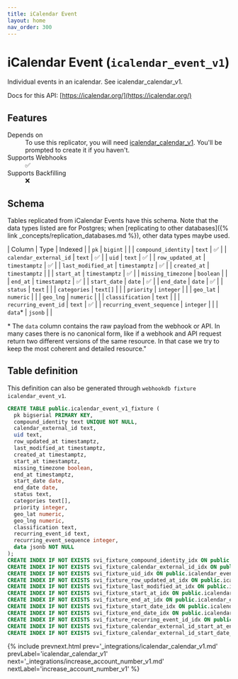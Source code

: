 ```yaml
---
title: iCalendar Event
layout: home
nav_order: 300
---
```


# iCalendar Event (`icalendar_event_v1`)

Individual events in an icalendar. See icalendar_calendar_v1.

Docs for this API: [https://icalendar.org/](https://icalendar.org/)

## Features

<dl>
<dt>Depends on</dt>
<dd>To use this replicator, you will need <a href="{% link _integrations/icalendar_calendar_v1.md %}">icalendar_calendar_v1</a>. You'll be prompted to create it if you haven't.</dd>

<dt>Supports Webhooks</dt>
<dd>✅</dd>
<dt>Supports Backfilling</dt>
<dd>❌</dd>

</dl>

## Schema

Tables replicated from iCalendar Events have this schema.
Note that the data types listed are for Postgres;
when [replicating to other databases]({% link _concepts/replication_databases.md %}),
other data types maybe used.

| Column | Type | Indexed |
| `pk` | `bigint` |  |
| `compound_identity` | `text` | ✅ |
| `calendar_external_id` | `text` | ✅ |
| `uid` | `text` | ✅ |
| `row_updated_at` | `timestamptz` | ✅ |
| `last_modified_at` | `timestamptz` | ✅ |
| `created_at` | `timestamptz` |  |
| `start_at` | `timestamptz` | ✅ |
| `missing_timezone` | `boolean` |  |
| `end_at` | `timestamptz` | ✅ |
| `start_date` | `date` | ✅ |
| `end_date` | `date` | ✅ |
| `status` | `text` |  |
| `categories` | `text[]` |  |
| `priority` | `integer` |  |
| `geo_lat` | `numeric` |  |
| `geo_lng` | `numeric` |  |
| `classification` | `text` |  |
| `recurring_event_id` | `text` | ✅ |
| `recurring_event_sequence` | `integer` |  |
| `data`* | `jsonb` |  |

<span class="fs-3">* The `data` column contains the raw payload from the webhook or API.
In many cases there is no canonical form, like if a webhook and API request return
two different versions of the same resource.
In that case we try to keep the most coherent and detailed resource."</span>

## Table definition

This definition can also be generated through `webhookdb fixture icalendar_event_v1`.

```sql
CREATE TABLE public.icalendar_event_v1_fixture (
  pk bigserial PRIMARY KEY,
  compound_identity text UNIQUE NOT NULL,
  calendar_external_id text,
  uid text,
  row_updated_at timestamptz,
  last_modified_at timestamptz,
  created_at timestamptz,
  start_at timestamptz,
  missing_timezone boolean,
  end_at timestamptz,
  start_date date,
  end_date date,
  status text,
  categories text[],
  priority integer,
  geo_lat numeric,
  geo_lng numeric,
  classification text,
  recurring_event_id text,
  recurring_event_sequence integer,
  data jsonb NOT NULL
);
CREATE INDEX IF NOT EXISTS svi_fixture_compound_identity_idx ON public.icalendar_event_v1_fixture (compound_identity);
CREATE INDEX IF NOT EXISTS svi_fixture_calendar_external_id_idx ON public.icalendar_event_v1_fixture (calendar_external_id);
CREATE INDEX IF NOT EXISTS svi_fixture_uid_idx ON public.icalendar_event_v1_fixture (uid);
CREATE INDEX IF NOT EXISTS svi_fixture_row_updated_at_idx ON public.icalendar_event_v1_fixture (row_updated_at);
CREATE INDEX IF NOT EXISTS svi_fixture_last_modified_at_idx ON public.icalendar_event_v1_fixture (last_modified_at);
CREATE INDEX IF NOT EXISTS svi_fixture_start_at_idx ON public.icalendar_event_v1_fixture (start_at) WHERE ("start_at" IS NOT NULL);
CREATE INDEX IF NOT EXISTS svi_fixture_end_at_idx ON public.icalendar_event_v1_fixture (end_at) WHERE ("end_at" IS NOT NULL);
CREATE INDEX IF NOT EXISTS svi_fixture_start_date_idx ON public.icalendar_event_v1_fixture (start_date) WHERE ("start_date" IS NOT NULL);
CREATE INDEX IF NOT EXISTS svi_fixture_end_date_idx ON public.icalendar_event_v1_fixture (end_date) WHERE ("end_date" IS NOT NULL);
CREATE INDEX IF NOT EXISTS svi_fixture_recurring_event_id_idx ON public.icalendar_event_v1_fixture (recurring_event_id) WHERE ("recurring_event_id" IS NOT NULL);
CREATE INDEX IF NOT EXISTS svi_fixture_calendar_external_id_start_at_end_at_idx ON public.icalendar_event_v1_fixture (calendar_external_id, start_at, end_at) WHERE (("status" IS DISTINCT FROM 'CANCELLED') AND ("start_at" IS NOT NULL));
CREATE INDEX IF NOT EXISTS svi_fixture_calendar_external_id_start_date_end_date_idx ON public.icalendar_event_v1_fixture (calendar_external_id, start_date, end_date) WHERE (("status" IS DISTINCT FROM 'CANCELLED') AND ("start_date" IS NOT NULL));
```

{% include prevnext.html prev='_integrations/icalendar_calendar_v1.md' prevLabel='icalendar_calendar_v1' next='_integrations/increase_account_number_v1.md' nextLabel='increase_account_number_v1' %}
